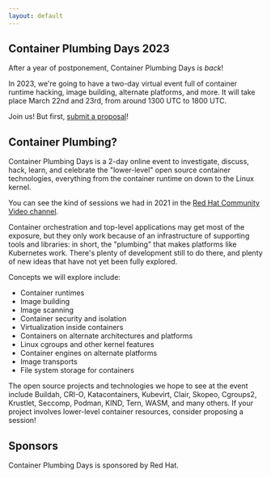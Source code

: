 ```yaml
---
layout: default
---
```


## Container Plumbing Days 2023

After a year of postponement, Container Plumbing Days is *back*!

In 2023, we're going to have a two-day virtual event full of container runtime hacking, image building, alternate platforms, and more.  It will take place March 22nd and 23rd, from around 1300 UTC to 1800 UTC.

Join us!  But first, [submit a proposal](/speakers)!

## Container Plumbing?

Container Plumbing Days is a 2-day online event to investigate, discuss, hack, learn, and celebrate the "lower-level" open source container technologies, everything from the container runtime on down to the Linux kernel.

You can see the kind of sessions we had in 2021 in the [Red Hat Community Video channel](https://www.youtube.com/watch?v=v7XzoMZaGbY&list=PLVuc-VIfmlz1eSDhDVfAL0EbiQRvAX3gc).

Container orchestration and top-level applications may get most of the exposure, but they only work because of an infrastructure of supporting tools and libraries: in short, the "plumbing" that makes platforms like Kubernetes work.  There's plenty of development still to do there, and plenty of new ideas that have not yet been fully explored.

Concepts we will explore include:

* Container runtimes
* Image building
* Image scanning
* Container security and isolation
* Virtualization inside containers
* Containers on alternate architectures and platforms
* Linux cgroups and other kernel features
* Container engines on alternate platforms
* Image transports
* File system storage for containers

The open source projects and technologies we hope to see at the event include Buildah, CRI-O, Katacontainers, Kubevirt, Clair, Skopeo, Cgroups2, Krustlet, Seccomp, Podman, KIND, Tern, WASM, and many others.  If your project involves lower-level container resources, consider proposing a session!

## Sponsors

Container Plumbing Days is sponsored by Red Hat.

